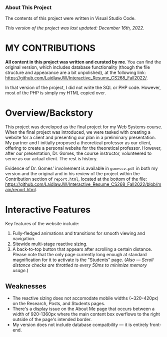 ### About This Project
The contents of this project were written in Visual Studio Code.

_This version of the project was last updated: December 16th, 2022._

# MY CONTRIBUTIONS

**All content in this project was written and curated by me**. You can find the
original version, which includes database functionality (though the file
structure and appearance are a bit unpolished), at the following link:
https://github.com/LaidlawJW/Interactive_Resume_CS268_Fall2022/.

In that version of the project, I did not write the SQL or PHP code. However,
most of the PHP is simply my HTML copied over.

# Overview/Backstory
This project was developed as the final project for my Web Systems course. When
the final project was introduced, we were tasked with creating a website for a
client and presenting our plan in a preliminary presentation. My partner and I
initially proposed a theoretical professor as our client, offering to create a
personal website for the theoretical professor. However, after our presentation,
Dr. Gomes, the course instructor, volunteered to serve as our actual client.
The rest is history.

Evidence of Dr. Gomes' involvement is available in `gomescv.pdf` in both my
version and the original and in his review of the project within the
Contribution section of `report.html`, located at the bottom of the file:
https://github.com/LaidlawJW/Interactive_Resume_CS268_Fall2022/blob/main/report.html.

# Interactive Features
Key features of the website include:

1. Fully-fledged animations and transitions for smooth viewing and navigation.
2. Sitewide multi-stage reactive sizing.
3. A back-to-top button that appears after scrolling a certain distance.
Please note that the only page currently long enough at standard magnification
for it to activate is the "Students" page. (_Also — Scroll distance checks
are throttled to every 50ms to minimize memory usage._)

## Weaknesses
- The reactive sizing does not accomodate mobile widths (~320-420px) on the
Research, Posts, and Students pages.
- There's a display issue on the About Me page that occurs between a width of
920-1360px where the main content box overflows to the right outside of the
page's intended border.
- My version does not include database compatbility — it is entirely front-end.
